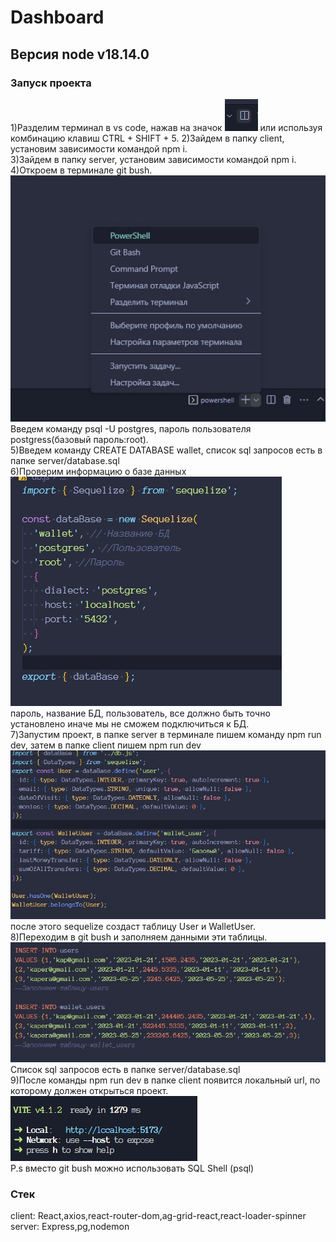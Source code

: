 # Dashboard

## Версия node v18.14.0

### Запуск проекта 
  1)Разделим терминал в vs code, нажав на значок ![Image alt](https://github.com/saha23412/imgproj/raw/main/test1.jpg) или используя комбинацию клавиш CTRL + SHIFT + 5. 
  2)Зайдем в папку client, установим зависимости командой npm i.   
  3)Зайдем в папку server, установим зависимости командой npm i.   
  4)Откроем в терминале git bush.  
  ![Image alt](https://github.com/saha23412/imgproj/raw/main/test2.jpg)   
  Введем команду psql -U postgres, пароль пользователя postgress(базовый пароль:root).  
  5)Введем команду CREATE DATABASE wallet, список sql запросов есть в папке server/database.sql  
  6)Проверим информацию о базе данных  
  ![Image alt](https://github.com/saha23412/imgproj/raw/main/test3.jpg)  
  пароль, название БД, пользователь, все должно быть точно установлено иначе мы не сможем подключиться к БД.  
  7)Запустим проект, в папке server в терминале пишем команду npm run dev, затем в папке client пишем npm run dev  
   ![Image alt](https://github.com/saha23412/imgproj/raw/main/test4.jpg)  
   после этого sequelize создаст таблицу User и WalletUser.  
   8)Переходим в git bush и заполняем данными эти таблицы.  
   ![Image alt](https://github.com/saha23412/imgproj/raw/main/test5.jpg)   
   Список sql запросов есть в папке server/database.sql   
   9)После команды npm run dev в папке client появится локальный url, по которому должен открыться проект.  
   ![Image alt](https://github.com/saha23412/imgproj/raw/main/test6.jpg)   
   P.s вместо git bush можно использовать SQL Shell (psql)  
  ### Стек
  client: React,axios,react-router-dom,ag-grid-react,react-loader-spinner  
  server: Express,pg,nodemon
